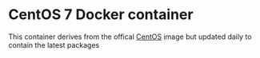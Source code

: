 # CentOS 7 Docker container

This container derives from the offical [CentOS](https://hub.docker.com/_/centos)
image but updated daily to contain the latest packages
